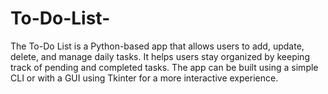 # To-Do-List-
The To-Do List is a Python-based app that allows users to add, update, delete, and manage daily tasks. It helps users stay organized by keeping track of pending and completed tasks. The app can be built using a simple CLI or with a GUI using Tkinter for a more interactive experience.
